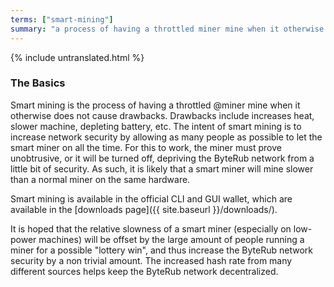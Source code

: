 ```yaml
---
terms: ["smart-mining"]
summary: "a process of having a throttled miner mine when it otherwise does not cause drawbacks"
---
```


{% include untranslated.html %}
### The Basics

Smart mining is the process of having a throttled @miner mine when it otherwise does not cause drawbacks.
Drawbacks include increases heat, slower machine, depleting battery, etc. The intent of smart mining is to increase network security by allowing as many people as possible to let the smart miner on all the time. For this to work, the miner must prove unobtrusive, or it will be turned off, depriving the ByteRub network from a little bit of security. As such, it is likely that a smart miner will mine slower than a normal miner on the same hardware.

Smart mining is available in the official CLI and GUI wallet, which are available in the [downloads page]({{ site.baseurl }}/downloads/).

It is hoped that the relative slowness of a smart miner (especially on low-power machines) will be offset by the large amount of people running a miner for a possible "lottery win", and thus increase the ByteRub network security by a non trivial amount. The increased hash rate from many different sources helps keep the ByteRub network decentralized.
